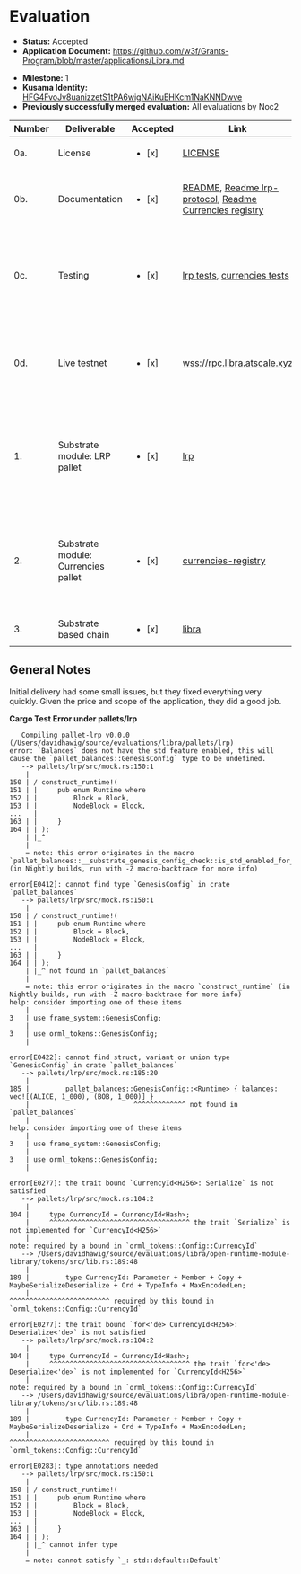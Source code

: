 # Evaluation

- **Status:** Accepted
- **Application Document:** https://github.com/w3f/Grants-Program/blob/master/applications/Libra.md
* **Milestone:** 1
* **Kusama Identity:** [HFG4FvoJv8uanizzetS1tPA6wigNAiKuEHKcm1NaKNNDwve](https://polkascan.io/pre/kusama/account/HFG4FvoJv8uanizzetS1tPA6wigNAiKuEHKcm1NaKNNDwve)
* **Previously successfully merged evaluation:** All evaluations by Noc2

| Number | Deliverable | Accepted | Link | Evaluation Notes |
| ------ | ----------- | -------- | ---- |----------------- |
| 0a. | License | <ul><li>[x] </li></ul> | [LICENSE](https://github.com/atscaletech/libra/blob/main/LICENSE) | Correct License |
| 0b. | Documentation | <ul><li>[x] </li></ul> | [README](https://github.com/atscaletech/libra/blob/main/README.md), [Readme lrp-protocol](https://github.com/atscaletech/libra/tree/main/pallets/lrp#lrp-protocol), [Readme Currencies registry](https://github.com/atscaletech/libra/tree/main/pallets/currencies-registry#currencies-registry)  | Only readme files, no inline documentation, but according to contract.  |
| 0c. | Testing | <ul><li>[x] </li></ul> | [lrp tests](https://github.com/atscaletech/libra/blob/main/pallets/lrp/src/tests.rs), [currencies tests](https://github.com/atscaletech/libra/blob/main/pallets/currencies-registry/src/tests.rs) | cargo test under pallets/lrp doesn't work, see below. Similar output for pallets/currencies-registry **Update 08.04.22:** Tests work now |
| 0d. | Live testnet |<ul><li>[x] </li></ul> | [wss://rpc.libra.atscale.xyz](wss://rpc.libra.atscale.xyz) | The testnet is currently not running or producing any blocks **Update 08.04.22:** Testnet is working |
| 1. | Substrate module: LRP pallet | <ul><li>[x] </li></ul> | [lrp](https://github.com/atscaletech/libra/blob/main/pallets/lrp) | Tests currently don't work, inline documentation would be nice **Update 08.04.22:** Everything works now and inline documentation was added |
| 2. | Substrate module: Currencies pallet | <ul><li>[x] </li></ul> | [currencies-registry](https://github.com/atscaletech/libra/blob/main/pallets/currencies-registry) | Tests currently don't work, inline documentation would be nice **Update 08.04.22:** Everything works now and inline documentation was added |
| 3. | Substrate based chain | <ul><li>[x] </li></ul> | [libra](https://github.com/atscaletech/libra) | Correct |

## General Notes

Initial delivery had some small issues, but they fixed everything very quickly. Given the price and scope of the application, they did a good job. 

**Cargo Test Error under pallets/lrp**

```
   Compiling pallet-lrp v0.0.0 (/Users/davidhawig/source/evaluations/libra/pallets/lrp)
error: `Balances` does not have the std feature enabled, this will cause the `pallet_balances::GenesisConfig` type to be undefined.
   --> pallets/lrp/src/mock.rs:150:1
    |
150 | / construct_runtime!(
151 | |     pub enum Runtime where
152 | |         Block = Block,
153 | |         NodeBlock = Block,
...   |
163 | |     }
164 | | );
    | |_^
    |
    = note: this error originates in the macro `pallet_balances::__substrate_genesis_config_check::is_std_enabled_for_genesis` (in Nightly builds, run with -Z macro-backtrace for more info)

error[E0412]: cannot find type `GenesisConfig` in crate `pallet_balances`
   --> pallets/lrp/src/mock.rs:150:1
    |
150 | / construct_runtime!(
151 | |     pub enum Runtime where
152 | |         Block = Block,
153 | |         NodeBlock = Block,
...   |
163 | |     }
164 | | );
    | |_^ not found in `pallet_balances`
    |
    = note: this error originates in the macro `construct_runtime` (in Nightly builds, run with -Z macro-backtrace for more info)
help: consider importing one of these items
    |
3   | use frame_system::GenesisConfig;
    |
3   | use orml_tokens::GenesisConfig;
    |

error[E0422]: cannot find struct, variant or union type `GenesisConfig` in crate `pallet_balances`
   --> pallets/lrp/src/mock.rs:185:20
    |
185 |         pallet_balances::GenesisConfig::<Runtime> { balances: vec![(ALICE, 1_000), (BOB, 1_000)] }
    |                          ^^^^^^^^^^^^^ not found in `pallet_balances`
    |
help: consider importing one of these items
    |
3   | use frame_system::GenesisConfig;
    |
3   | use orml_tokens::GenesisConfig;
    |

error[E0277]: the trait bound `CurrencyId<H256>: Serialize` is not satisfied
   --> pallets/lrp/src/mock.rs:104:2
    |
104 |     type CurrencyId = CurrencyId<Hash>;
    |     ^^^^^^^^^^^^^^^^^^^^^^^^^^^^^^^^^^^ the trait `Serialize` is not implemented for `CurrencyId<H256>`
    |
note: required by a bound in `orml_tokens::Config::CurrencyId`
   --> /Users/davidhawig/source/evaluations/libra/open-runtime-module-library/tokens/src/lib.rs:189:48
    |
189 |         type CurrencyId: Parameter + Member + Copy + MaybeSerializeDeserialize + Ord + TypeInfo + MaxEncodedLen;
    |                                                      ^^^^^^^^^^^^^^^^^^^^^^^^^ required by this bound in `orml_tokens::Config::CurrencyId`

error[E0277]: the trait bound `for<'de> CurrencyId<H256>: Deserialize<'de>` is not satisfied
   --> pallets/lrp/src/mock.rs:104:2
    |
104 |     type CurrencyId = CurrencyId<Hash>;
    |     ^^^^^^^^^^^^^^^^^^^^^^^^^^^^^^^^^^^ the trait `for<'de> Deserialize<'de>` is not implemented for `CurrencyId<H256>`
    |
note: required by a bound in `orml_tokens::Config::CurrencyId`
   --> /Users/davidhawig/source/evaluations/libra/open-runtime-module-library/tokens/src/lib.rs:189:48
    |
189 |         type CurrencyId: Parameter + Member + Copy + MaybeSerializeDeserialize + Ord + TypeInfo + MaxEncodedLen;
    |                                                      ^^^^^^^^^^^^^^^^^^^^^^^^^ required by this bound in `orml_tokens::Config::CurrencyId`

error[E0283]: type annotations needed
   --> pallets/lrp/src/mock.rs:150:1
    |
150 | / construct_runtime!(
151 | |     pub enum Runtime where
152 | |         Block = Block,
153 | |         NodeBlock = Block,
...   |
163 | |     }
164 | | );
    | |_^ cannot infer type
    |
    = note: cannot satisfy `_: std::default::Default`
```

